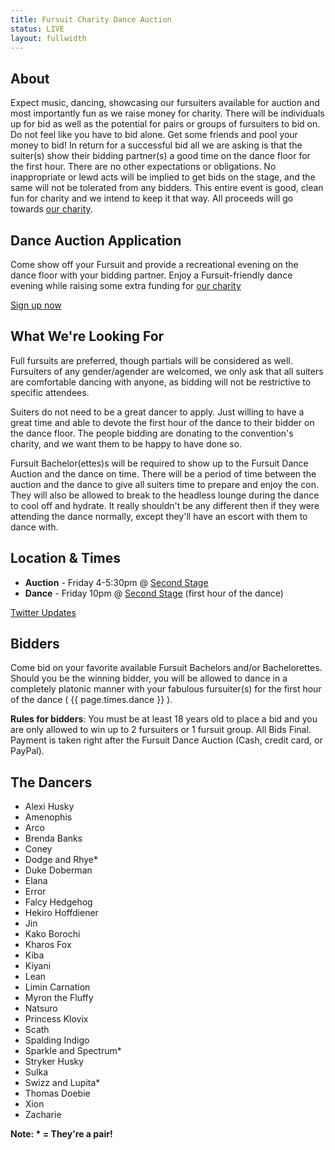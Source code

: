 ```yaml
---
title: Fursuit Charity Dance Auction
status: LIVE
layout: fullwidth
---
```


<div class="one-full bg-one">
<div class="page-wrapper">

## About

Expect music, dancing, showcasing our fursuiters available for auction and most importantly fun as we raise money for charity. There will be individuals up for bid as well as the potential for pairs or groups of fursuiters to bid on. Do not feel like you have to bid alone. Get some friends and pool your money to bid! In return for a successful bid all we are asking is that the suiter(s) show their bidding partner(s) a good time on the dance floor for the first hour. There are no other expectations or obligations. No inappropriate or lewd acts will be implied to get bids on the stage, and the same will not be tolerated from any bidders. This entire event is good, clean fun for charity and we intend to keep it that way. All proceeds will go towards <a href="/charity/">our charity</a>.

</div>
</div>




<div class="one-full bg-two textcenter">
<div class="page-wrapper">

## Dance Auction Application

Come show off your Fursuit and provide a recreational evening on the dance floor with your bidding partner. Enjoy a Fursuit-friendly dance evening while raising some extra funding for <a href="https://www.goblfc.org/charity/">our charity</a>

<a class="button" href="https://docs.google.com/forms/d/1ZMLDSZiQDsZlqMmXFnfA6wTXS6hjgAov_i2RBj1_JrQ/edit" target="_blank">Sign up now</a>

</div>
</div>

<div class="one-full bg-three">
<div class="page-wrapper">

## What We're Looking For

Full fursuits are preferred, though partials will be considered as well. Fursuiters of any gender/agender are welcomed, we only ask that all suiters are comfortable dancing with anyone, as bidding will not be restrictive to specific attendees.

Suiters do not need to be a great dancer to apply. Just willing to have a great time and able to devote the first hour of the dance to their bidder on the dance floor. The people bidding are donating to the convention's charity, and we want them to be happy to have done so.

Fursuit Bachelor(ettes)s will be required to show up to the Fursuit Dance Auction and the dance on time. There will be a period of time between the auction and the dance to give all suiters time to prepare and enjoy the con. They will also be allowed to break to the headless lounge during the dance to cool off and hydrate. It really shouldn't be any different then if they were attending the dance normally, except they'll have an escort with them to dance with.

</div>
</div>



<div class="one-full bg-one">
<div class="page-wrapper">

## Location &amp; Times

- **Auction** - Friday 4-5:30pm @ <a href="/map/" target="_blank">Second Stage</a>
- **Dance** - Friday 10pm @ <a href="/map/" target="_blank">Second Stage</a> (first hour of the dance)

<a class="button" href="https://twitter.com/bldanceauction" target="_blank" rel="noopener noreferrer">Twitter Updates</a>

</div>
</div>




<div class="one-full bg-two">
<div class="page-wrapper">

## Bidders

Come bid on your favorite available Fursuit Bachelors and/or Bachelorettes. Should you be the winning bidder, you will be allowed to dance in a completely platonic manner with your fabulous fursuiter(s) for the first hour of the dance ( {{ page.times.dance }} ).

**Rules for bidders**: You must be at least 18 years old to place a bid and you are only allowed to win up to 2 fursuiters or 1 fursuit group. All Bids Final. Payment is taken right after the Fursuit Dance Auction (Cash, credit card, or PayPal).

<div class="clear">
</div>
</div>




<div class="one-full bg-three">
<div class="page-wrapper">

## The Dancers

<ul id="auction-dancers">
  <li style="background-image:url('/assets/auction/alexihusky03.jpg');">Alexi Husky</li>
  <li style="background-image:url('/assets/auction/amenophis01.jpg');">Amenophis</li>
  <li style="background-image:url('/assets/auction/arco01.jpg');">Arco</li>
  <li style="background-image:url('/assets/auction/brendabanks02.jpg');">Brenda Banks</li>
  <li style="background-image:url('/assets/auction/coney02.jpg');">Coney</li>
  <li style="background-image:url('/assets/auction/dodgeandrhye01.jpg');">Dodge and Rhye*</li>
  <li style="background-image:url('/assets/auction/dukedoberman03.jpg');">Duke Doberman</li>
  <li style="background-image:url('/assets/auction/elana02.jpg');">Elana</li>
  <li style="background-image:url('/assets/auction/error02.jpg');">Error</li>
  <li style="background-image:url('/assets/auction/falcyhedgehog01.jpg');">Falcy Hedgehog</li>
  <li style="background-image:url('/assets/auction/hekirohoffdiener02.jpg');">Hekiro Hoffdiener</li>
  <li style="background-image:url('/assets/auction/jin02.jpg');">Jin</li>
  <li style="background-image:url('/assets/auction/kakoborochi03.jpg');">Kako Borochi</li>
  <li style="background-image:url('/assets/auction/kharosfox02.jpg');">Kharos Fox</li>
  <li style="background-image:url('/assets/auction/kiba01.jpg');">Kiba</li>
  <li style="background-image:url('/assets/auction/kiyani01.jpg');">Kiyani</li>
  <li style="background-image:url('/assets/auction/lean01.jpg');">Lean</li>
  <li style="background-image:url('/assets/auction/limincarnation03.jpg');">Limin Carnation</li>
  <li style="background-image:url('/assets/auction/myronthefluffy02.jpg');">Myron the Fluffy</li>
  <li style="background-image:url('/assets/auction/natsuro01.jpg');">Natsuro</li>
  <li style="background-image:url('/assets/auction/princessklovix03.jpg');">Princess Klovix</li>
  <li style="background-image:url('/assets/auction/scath02.jpg');">Scath</li>
  <li style="background-image:url('/assets/auction/spaldingindigo03.jpg');">Spalding Indigo</li>
  <li style="background-image:url('/assets/auction/sparkleandspectrum03.jpg');">Sparkle and Spectrum*</li>
  <li style="background-image:url('/assets/auction/strykerhusky03.jpg');">Stryker Husky</li>
  <li style="background-image:url('/assets/auction/sulka01.jpg');">Sulka</li>
  <li style="background-image:url('/assets/auction/swizzandlupita01.jpg');">Swizz and Lupita*</li>
  <li style="background-image:url('/assets/auction/thomasdoebi01.jpg');">Thomas Doebie</li>
  <li style="background-image:url('/assets/auction/xion03.jpg');">Xion</li>
  <li style="background-image:url('/assets/auction/zacharie02.jpg');">Zacharie</li>
</ul>
<div class="clear"></div>
<strong>Note: * = They're a pair!</strong>

</div>
</div>